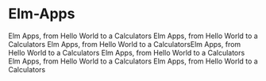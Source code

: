 # Elm-Apps
Elm Apps, from Hello World to a Calculators
Elm Apps, from Hello World to a Calculators
Elm Apps, from Hello World to a CalculatorsElm Apps, from Hello World to a Calculators
Elm Apps, from Hello World to a Calculators
Elm Apps, from Hello World to a Calculators
Elm Apps, from Hello World to a Calculators












